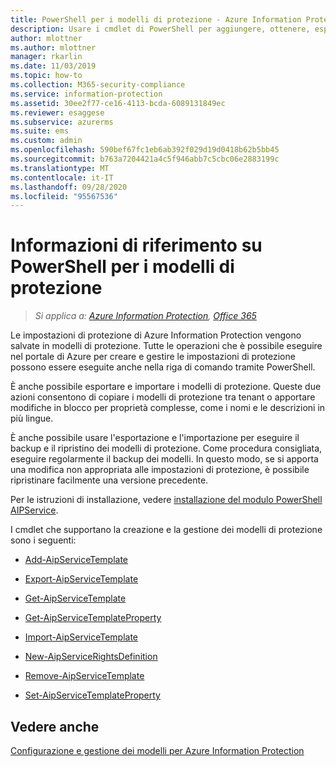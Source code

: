 ```yaml
---
title: PowerShell per i modelli di protezione - Azure Information Protection
description: Usare i cmdlet di PowerShell per aggiungere, ottenere, esportare, importare, rimuovere e configurare i modelli di protezione per Azure Information Protection.
author: mlottner
ms.author: mlottner
manager: rkarlin
ms.date: 11/03/2019
ms.topic: how-to
ms.collection: M365-security-compliance
ms.service: information-protection
ms.assetid: 30ee2f77-ce16-4113-bcda-6089131849ec
ms.reviewer: esaggese
ms.subservice: azurerms
ms.suite: ems
ms.custom: admin
ms.openlocfilehash: 590bef67fc1eb6ab392f029d19d0418b62b5bb45
ms.sourcegitcommit: b763a7204421a4c5f946abb7c5cbc06e2883199c
ms.translationtype: MT
ms.contentlocale: it-IT
ms.lasthandoff: 09/28/2020
ms.locfileid: "95567536"
---
```

# <a name="powershell-reference-for-protection-templates"></a>Informazioni di riferimento su PowerShell per i modelli di protezione

>*Si applica a: [Azure Information Protection](https://azure.microsoft.com/pricing/details/information-protection), [Office 365](https://download.microsoft.com/download/E/C/F/ECF42E71-4EC0-48FF-AA00-577AC14D5B5C/Azure_Information_Protection_licensing_datasheet_EN-US.pdf)*

Le impostazioni di protezione di Azure Information Protection vengono salvate in modelli di protezione. Tutte le operazioni che è possibile eseguire nel portale di Azure per creare e gestire le impostazioni di protezione possono essere eseguite anche nella riga di comando tramite PowerShell. 

È anche possibile esportare e importare i modelli di protezione. Queste due azioni consentono di copiare i modelli di protezione tra tenant o apportare modifiche in blocco per proprietà complesse, come i nomi e le descrizioni in più lingue.

È anche possibile usare l'esportazione e l'importazione per eseguire il backup e il ripristino dei modelli di protezione. Come procedura consigliata, eseguire regolarmente il backup dei modelli. In questo modo, se si apporta una modifica non appropriata alle impostazioni di protezione, è possibile ripristinare facilmente una versione precedente.

Per le istruzioni di installazione, vedere [installazione del modulo PowerShell AIPService](install-powershell.md).

I cmdlet che supportano la creazione e la gestione dei modelli di protezione sono i seguenti:

- [Add-AipServiceTemplate](/powershell/module/aipservice/add-aipservicetemplate)

- [Export-AipServiceTemplate](/powershell/module/aipservice/export-aipservicetemplate)

- [Get-AipServiceTemplate](/powershell/module/aipservice/get-aipservicetemplate)

- [Get-AipServiceTemplateProperty](/powershell/module/aipservice/get-aipservicetemplateproperty)

- [Import-AipServiceTemplate](/powershell/module/aipservice/import-aipservicetpd)

- [New-AipServiceRightsDefinition](/powershell/module/aipservice/new-aipservicerightsdefinition)

- [Remove-AipServiceTemplate](/powershell/module/aipservice/remove-aipservicetemplate)

- [Set-AipServiceTemplateProperty](/powershell/module/aipservice/set-aipservicetemplateproperty)

## <a name="see-also"></a>Vedere anche
[Configurazione e gestione dei modelli per Azure Information Protection](configure-policy-templates.md)

